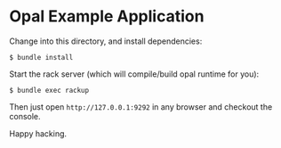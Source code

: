 # Opal Example Application

Change into this directory, and install dependencies:

```
$ bundle install
```

Start the rack server (which will compile/build opal runtime for you):

```
$ bundle exec rackup
```

Then just open `http://127.0.0.1:9292` in any browser and checkout the console.

Happy hacking.
